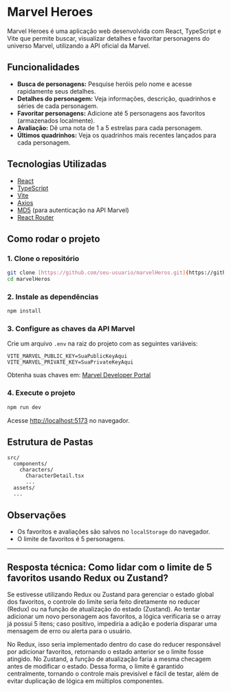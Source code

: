 # Marvel Heroes

Marvel Heroes é uma aplicação web desenvolvida com React, TypeScript e Vite que permite buscar, visualizar detalhes e favoritar personagens do universo Marvel, utilizando a API oficial da Marvel.

## Funcionalidades

- **Busca de personagens:** Pesquise heróis pelo nome e acesse rapidamente seus detalhes.
- **Detalhes do personagem:** Veja informações, descrição, quadrinhos e séries de cada personagem.
- **Favoritar personagens:** Adicione até 5 personagens aos favoritos (armazenados localmente).
- **Avaliação:** Dê uma nota de 1 a 5 estrelas para cada personagem.
- **Últimos quadrinhos:** Veja os quadrinhos mais recentes lançados para cada personagem.

## Tecnologias Utilizadas

- [React](https://react.dev/)
- [TypeScript](https://www.typescriptlang.org/)
- [Vite](https://vitejs.dev/)
- [Axios](https://axios-http.com/)
- [MD5](https://www.npmjs.com/package/md5) (para autenticação na API Marvel)
- [React Router](https://reactrouter.com/)

## Como rodar o projeto

### 1. Clone o repositório

```bash
git clone [https://github.com/seu-usuario/marvelHeros.git](https://github.com/Lucassml-boop/MarvelHeros)
cd marvelHeros
```

### 2. Instale as dependências

```bash
npm install
```

### 3. Configure as chaves da API Marvel

Crie um arquivo `.env` na raiz do projeto com as seguintes variáveis:

```
VITE_MARVEL_PUBLIC_KEY=SuaPublicKeyAqui
VITE_MARVEL_PRIVATE_KEY=SuaPrivateKeyAqui
```

Obtenha suas chaves em: [Marvel Developer Portal](https://developer.marvel.com/)

### 4. Execute o projeto

```bash
npm run dev
```

Acesse [http://localhost:5173](http://localhost:5173) no navegador.

## Estrutura de Pastas

```
src/
  components/
    characters/
      CharacterDetail.tsx
      ...
  assets/
  ...
```

## Observações

- Os favoritos e avaliações são salvos no `localStorage` do navegador.
- O limite de favoritos é 5 personagens.

---

## Resposta técnica: Como lidar com o limite de 5 favoritos usando Redux ou Zustand?

Se estivesse utilizando Redux ou Zustand para gerenciar o estado global dos favoritos, o controle do limite seria feito diretamente no reducer (Redux) ou na função de atualização do estado (Zustand). Ao tentar adicionar um novo personagem aos favoritos, a lógica verificaria se o array já possui 5 itens; caso positivo, impediria a adição e poderia disparar uma mensagem de erro ou alerta para o usuário.

No Redux, isso seria implementado dentro do case do reducer responsável por adicionar favoritos, retornando o estado anterior se o limite fosse atingido. No Zustand, a função de atualização faria a mesma checagem antes de modificar o estado. Dessa forma, o limite é garantido centralmente, tornando o controle mais previsível e fácil de testar, além de evitar duplicação de lógica em múltiplos componentes.
